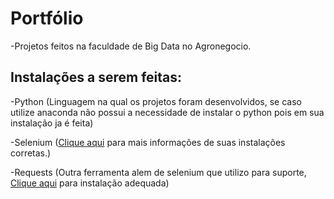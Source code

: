 # Portfólio
<p>  -Projetos feitos na faculdade de Big Data no Agronegocio.

## Instalações a serem feitas:
<p>  -Python (Linguagem na qual os projetos foram desenvolvidos, se caso utilize anaconda não possui a necessidade de instalar o python pois em sua instalação ja é feita)
<p>  -Selenium (<a href="https://selenium-python.readthedocs.io/installation.html">Clique aqui</a> para mais informações de suas instalações corretas.)
<p>  -Requests (Outra ferramenta alem de selenium que utilizo para suporte,<a href="https://docs.python-requests.org/en/latest/user/install/#install"> Clique aqui</a> para instalação adequada)
  
